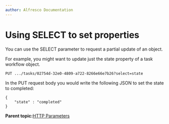 ```yaml
---
author: Alfresco Documentation
---
```


# Using SELECT to set properties

You can use the SELECT parameter to request a partial update of an object.

For example, you might want to update just the state property of a task workflow object.

```
PUT .../tasks/02754d-32e0-4809-a722-8266e66e7b26?select=state
```

In the PUT request body you would write the following JSON to set the state to completed:

```
{
    "state" : "completed"
}
```

**Parent topic:**[HTTP Parameters](../../../pra/1/concepts/pra-parameters.md)

